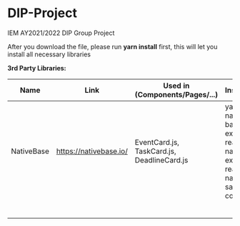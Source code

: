 # DIP-Project
IEM AY2021/2022 DIP Group Project

After you download the file, please run **yarn install** first, this will let you install all necessary libraries






**3rd Party Libraries:**

| Name | Link | Used in (Components/Pages/...) | Installation |
| ---- | ---- | ---- | ---- |
| NativeBase | https://nativebase.io/ | EventCard.js, TaskCard.js, DeadlineCard.js | yarn add native-base<br>expo install react-native-svg<br>expo install react-native-safe-area-context|
|  |  |  |
|  |  |  |
|  |  |  |
|  |  |  |
|  |  |  |
|  |  |  |
